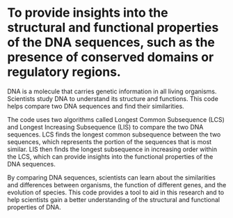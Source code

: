 # To provide insights into the structural and functional properties of the DNA sequences, such as the presence of conserved domains or regulatory regions.

DNA is a molecule that carries genetic information in all living organisms. Scientists study DNA to understand its structure and functions. This code helps compare two DNA sequences and find their similarities.

The code uses two algorithms called Longest Common Subsequence (LCS) and Longest Increasing Subsequence (LIS) to compare the two DNA sequences. LCS finds the longest common subsequence between the two sequences, which represents the portion of the sequences that is most similar. LIS then finds the longest subsequence in increasing order within the LCS, which can provide insights into the functional properties of the DNA sequences.

By comparing DNA sequences, scientists can learn about the similarities and differences between organisms, the function of different genes, and the evolution of species. This code provides a tool to aid in this research and to help scientists gain a better understanding of the structural and functional properties of DNA.




